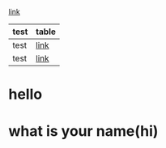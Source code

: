 [link](/foo.html)

|test|table|
|---|---|
|test|[link](/foo1.html)|
|test|[link](#hello)|


# hello
# what is your name(hi)
